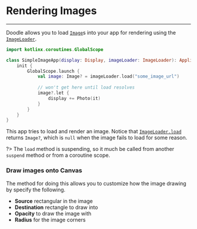 # Rendering Images
------------------

Doodle allows you to load [`Image`](https://github.com/nacular/doodle/blob/master/Core/src/commonMain/kotlin/io/nacular/doodle/image/Image.kt#L6)s
into your app for rendering using the [`ImageLoader`](https://github.com/nacular/doodle/blob/master/Core/src/commonMain/kotlin/io/nacular/doodle/image/ImageLoader.kt#L3).

```kotlin
import kotlinx.coroutines.GlobalScope

class SimpleImageApp(display: Display, imageLoader: ImageLoader): Application {
    init {
        GlobalScope.launch {
            val image: Image? = imageLoader.load("some_image_url")
            
            // won't get here until load resolves
            image?.let {
                display += Photo(it)
            }
        }
    }
}
```

This app tries to load and render an image. Notice that [`ImageLoader.load`](https://github.com/nacular/doodle/blob/master/Core/src/commonMain/kotlin/io/nacular/doodle/image/ImageLoader.kt#L11)
returns `Image?`, which is `null` when the image fails to load for some reason.

?> The `load` method is suspending, so it much be called from another `suspend` method or from a coroutine scope.

### Draw images onto Canvas

The method for doing this allows you to customize how the image drawing by specify the following.

  * **Source** rectangular in the image
  * **Destination** rectangle to draw into
  * **Opacity** to draw the image with
  * **Radius** for the image corners